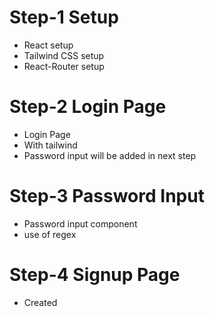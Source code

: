 # Step-1 Setup
 - React setup
 - Tailwind CSS setup
 - React-Router setup

# Step-2 Login Page
- Login Page
- With tailwind 
- Password input will be added in next step

# Step-3 Password Input
- Password input component 
- use of regex

# Step-4 Signup Page
- Created
